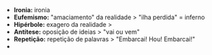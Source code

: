 - **Ironia:** ironia
- **Eufemismo:** "amaciamento" da realidade > "ilha perdida" = inferno
- **Hipérbole:** exagero da realidade >
- **Antítese:** oposição de ideias > "vai ou vem"
- **Repetição:** repetição de palavras > "Embarcai! Hou! Embarcai!"
- 